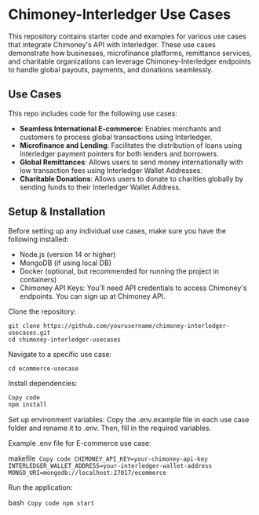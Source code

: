 # Chimoney-Interledger Use Cases

This repository contains starter code and examples for various use cases that integrate Chimoney's API with Interledger. These use cases demonstrate how businesses, microfinance platforms, remittance services, and charitable organizations can leverage Chimoney-Interledger endpoints to handle global payouts, payments, and donations seamlessly.

## Use Cases
This repo includes code for the following use cases:

- **Seamless International E-commerce**: Enables merchants and customers to process global transactions using Interledger.
- **Microfinance and Lending**: Facilitates the distribution of loans using Interledger payment pointers for both lenders and borrowers.
- **Global Remittances**: Allows users to send money internationally with low transaction fees using Interledger Wallet Addresses.
- **Charitable Donations**: Allows users to donate to charities globally by sending funds to their Interledger Wallet Address.

## Setup & Installation
Before setting up any individual use cases, make sure you have the following installed:

- Node.js (version 14 or higher)
- MongoDB (if using local DB)
- Docker (optional, but recommended for running the project in containers)
- Chimoney API Keys: You'll need API credentials to access Chimoney's endpoints. You can sign up at Chimoney API.

Clone the repository:

```
git clone https://github.com/yourusername/chimoney-interledger-usecases.git
cd chimoney-interledger-usecases
```

Navigate to a specific use case:

```
cd ecommerce-usecase
```

Install dependencies:

```bash
Copy code
npm install
```

Set up environment variables: Copy the .env.example file in each use case folder and rename it to .env. Then, fill in the required variables.

Example .env file for E-commerce use case:

makefile```
Copy code
CHIMONEY_API_KEY=your-chimoney-api-key
INTERLEDGER_WALLET_ADDRESS=your-interledger-wallet-address
MONGO_URI=mongodb://localhost:27017/ecommerce```

Run the application:

bash```
Copy code
npm start```

